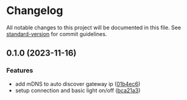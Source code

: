 # Changelog

All notable changes to this project will be documented in this file. See [standard-version](https://github.com/conventional-changelog/standard-version) for commit guidelines.

## 0.1.0 (2023-11-16)


### Features

* add mDNS to auto discover gateway ip ([01b4ec6](https://github.com/tirithen/tradfri_gateway/commit/01b4ec6f664e4298529c493e732ef64efb344209))
* setup connection and basic light on/off ([bca21a3](https://github.com/tirithen/tradfri_gateway/commit/bca21a324c9e38934632ff11a6c20687668ec81c))
